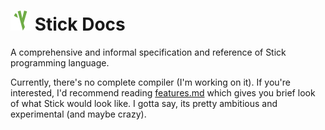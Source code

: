 # ![Stick Icon](./stick_small_icon.webp) Stick Docs

A comprehensive and informal specification and reference of Stick programming language.

Currently, there's no complete compiler (I'm working on it). If you're interested, I'd recommend reading [features.md](./features.md) which gives you brief look of what Stick would look like. I gotta say, its pretty ambitious and experimental (and maybe crazy).
